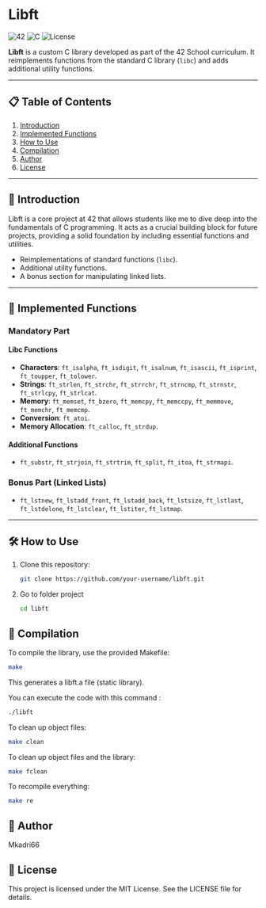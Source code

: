 # Libft

![42](https://img.shields.io/badge/42-School-blue)
![C](https://img.shields.io/badge/Language-C-green)
![License](https://img.shields.io/badge/License-MIT-yellow)

**Libft** is a custom C library developed as part of the 42 School curriculum. It reimplements functions from the standard C library (`libc`) and adds additional utility functions.

---

## 📋 Table of Contents

1. [Introduction](#-introduction)
2. [Implemented Functions](#-implemented-functions)
3. [How to Use](#-how-to-use)
4. [Compilation](#-compilation)
5. [Author](#-author)
6. [License](#-license)

---

## 🌟 Introduction

Libft is a core project at 42 that allows students like me to dive deep into the fundamentals of C programming. 
It acts as a crucial building block for future projects, providing a solid foundation by including essential functions and utilities.

- Reimplementations of standard functions (`libc`).
- Additional utility functions.
- A bonus section for manipulating linked lists.

---

## 📜 Implemented Functions

### Mandatory Part

#### Libc Functions
- **Characters**: `ft_isalpha`, `ft_isdigit`, `ft_isalnum`, `ft_isascii`, `ft_isprint`, `ft_toupper`, `ft_tolower`.
- **Strings**: `ft_strlen`, `ft_strchr`, `ft_strrchr`, `ft_strncmp`, `ft_strnstr`, `ft_strlcpy`, `ft_strlcat`.
- **Memory**: `ft_memset`, `ft_bzero`, `ft_memcpy`, `ft_memccpy`, `ft_memmove`, `ft_memchr`, `ft_memcmp`.
- **Conversion**: `ft_atoi`.
- **Memory Allocation**: `ft_calloc`, `ft_strdup`.

#### Additional Functions
- `ft_substr`, `ft_strjoin`, `ft_strtrim`, `ft_split`, `ft_itoa`, `ft_strmapi`.

### Bonus Part (Linked Lists)
- `ft_lstnew`, `ft_lstadd_front`, `ft_lstadd_back`, `ft_lstsize`, `ft_lstlast`, `ft_lstdelone`, `ft_lstclear`, `ft_lstiter`, `ft_lstmap`.

---

## 🛠 How to Use

1. Clone this repository:
   ```bash
   git clone https://github.com/your-username/libft.git
2. Go to folder project
    ```bash
    cd libft

## 🔧 Compilation 

To compile the library, use the provided Makefile:
  ```bash
  make
  ```
    
This generates a libft.a file (static library).

You can execute the code with this command : 
  ```bash
  ./libft
  ```

To clean up object files:
   ```bash
   make clean
   ```

To clean up object files and the library:
   ```bash
   make fclean
   ```
    
To recompile everything:
   ```bash
   make re
   ```

## 👤 Author
Mkadri66

## 📄 License
This project is licensed under the MIT License. See the LICENSE file for details.
